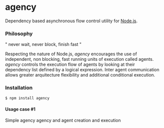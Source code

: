 # agency
Dependency based asynchronous flow control utility for [Node.js](http://nodejs.org).

### Philosophy

" never wait, never block, finish fast "

Respecting the nature of Node.js, *agency* encourages the use of independent, non blocking, fast running units of execution called agents. *agency* controls the execution flow of agents by looking at their dependency list defined by a logical expression. Inter agent communication allows greater arquitecture flexibility and additional conditional execution.

### Installation

```bash
$ npm install agency
```

#### Usage case #1
Simple agency agency and agent creation and execution
